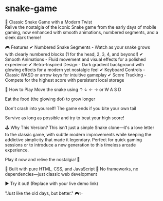 # snake-game
🐍 Classic Snake Game with a Modern Twist
</br>
Relive the nostalgia of the iconic Snake game from the early days of mobile gaming, now enhanced with smooth animations, numbered segments, and a sleek dark theme!

🎮 Features
✔ Numbered Snake Segments - Watch as your snake grows with clearly numbered blocks (1 for the head, 2, 3, 4, and beyond!)
✔ Smooth Animations - Fluid movement and visual effects for a polished experience
✔ Retro-Inspired Design - Dark gradient background with glowing effects for a modern yet nostalgic feel
✔ Keyboard Controls - Classic WASD or arrow keys for intuitive gameplay
✔ Score Tracking - Compete for the highest score with persistent local storage

📜 How to Play
Move the snake using ↑ ↓ ← → or W A S D

Eat the food (the glowing dot) to grow longer

Don't crash into yourself! The game ends if you bite your own tail

Survive as long as possible and try to beat your high score!

🕹️ Why This Version?
This isn't just a simple Snake clone—it's a love letter to the classic game, with subtle modern improvements while keeping the addictive simplicity that made it legendary. Perfect for quick gaming sessions or to introduce a new generation to this timeless arcade experience.

Play it now and relive the nostalgia! 🚀

🔹 Built with pure HTML, CSS, and JavaScript
🔹 No frameworks, no dependencies—just classic web development

▶ Try it out! (Replace with your live demo link)

"Just like the old days, but better." 🎮✨


